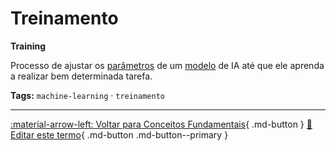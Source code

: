 # Treinamento

**Training**

Processo de ajustar os [parâmetros](../conceitos-fundamentais/parametro.md) de um [modelo](../conceitos-fundamentais/modelo.md) de IA até que ele aprenda a realizar bem determinada tarefa.


**Tags:** `machine-learning` · `treinamento`

---

[:material-arrow-left: Voltar para Conceitos Fundamentais](index.md){ .md-button }
[📝 Editar este termo](https://github.com/seu-usuario/glossario-ia/edit/main/glossario.yaml){ .md-button .md-button--primary }

